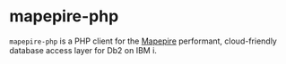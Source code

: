 # mapepire-php

`mapepire-php` is a PHP client for the [Mapepire](https://github.com/Mapepire-IBMi) performant, cloud-friendly database access layer for Db2 on IBM i.
